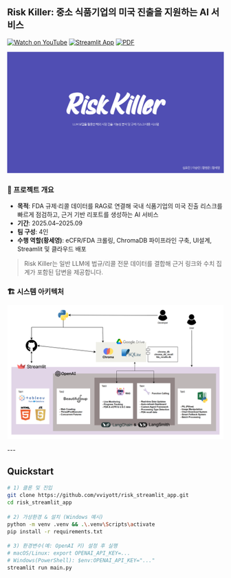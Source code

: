 ## Risk Killer: 중소 식품기업의 미국 진출을 지원하는 AI 서비스

[![Watch on YouTube](https://img.shields.io/badge/YouTube-FF0000?logo=youtube&logoColor=white)](https://youtu.be/fcc8h7o8pXs)
[![Streamlit App](https://img.shields.io/badge/Streamlit-App-green)](https://riskstremlaitapp.streamlit.app/)
[![PDF](https://img.shields.io/badge/Slides-PDF-blue)](./Risk_killer.pdf)

<p align="center">
  <a href="./Risk_killer.pdf">
    <img src="./Risk_Killer.png" width="900" alt="Risk Killer 발표 썸네일 (클릭하면 PDF)">
  </a>
</p>

### 📄 프로젝트 개요

- **목적**: FDA 규제·리콜 데이터를 RAG로 연결해 국내 식품기업의 미국 진출 리스크를 빠르게 점검하고, 근거 기반 리포트를 생성하는 AI 서비스
- **기간**: 2025.04–2025.09
- **팀 구성**: 4인
- **수행 역할(황세영)**: eCFR/FDA 크롤링, ChromaDB 파이프라인 구축, UI설계, Streamlit 및 클라우드 배포

> Risk Killer는 일반 LLM에 법규/리콜 전문 데이터를 결합해 근거 링크와 수치 집계가 포함된 답변을 제공합니다.


### 🏗️ 시스템 아키텍처
<p align="center"><img src="architecture.png" width="900" alt="Risk Killer Architecture"></p>
---

## Quickstart

```bash
# 1) 클론 및 진입
git clone https://github.com/vviyott/risk_streamlit_app.git
cd risk_streamlit_app

# 2) 가상환경 & 설치 (Windows 예시)
python -m venv .venv && .\.venv\Scripts\activate
pip install -r requirements.txt

# 3) 환경변수(예: OpenAI 키) 설정 후 실행
# macOS/Linux: export OPENAI_API_KEY=...
# Windows(PowerShell): $env:OPENAI_API_KEY="..."
streamlit run main.py
